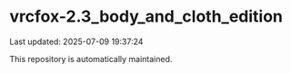 # vrcfox-2.3_body_and_cloth_edition

Last updated: 2025-07-09 19:37:24

This repository is automatically maintained.
